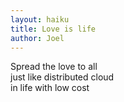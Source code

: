```yaml
---
layout: haiku
title: Love is life
author: Joel
---
```


Spread the love to all<br>
just like distributed cloud<br>
in life with low cost<br>

